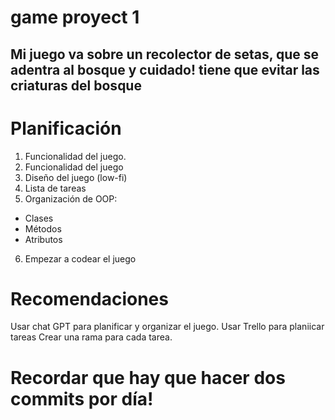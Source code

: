 # game proyect 1

## Mi juego va sobre un recolector de setas, que se adentra al bosque y cuidado! tiene que evitar las criaturas del bosque

# Planificación 

1. Funcionalidad del juego. 
2. Funcionalidad del juego
3. Diseño del juego (low-fi)
4. Lista de tareas
5. Organización de OOP:
- Clases
- Métodos
- Atributos
6. Empezar a codear el juego

# Recomendaciones 

Usar chat GPT para planificar y organizar el juego. 
Usar Trello para planiicar tareas
Crear una rama para cada tarea. 

# Recordar que hay que hacer dos commits por día!